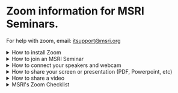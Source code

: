 # Zoom information for MSRI Seminars. 
For help with zoom, email: itsupport@msri.org 

<details>
 <summary> How to install Zoom </summary>

 ## Installing Zoom
 1. [Download Zoom](https://zoom.us/download)
 1. Follow the instructions on the screen to install Zoom. 
 1. Once Zoom is installed you're ready to join the workshop. You should see this screen:![Zoom Login](https://s3-us-west-1.amazonaws.com/msri.org/computing/zoom-login.png)
 


</details>


<details>
 <summary> How to join an MSRI Seminar</summary>
 
 
 1. Click on the meeting link from the [MSRI Seminar Page.](https://www.msri.org/web/msri/scientific/colloquia-seminars)
 1. Zoom will open and take you into the seminar. Please enter the password (emailed to you from the Organizers).
 1. Zoom will open automatically and drop you into the meeting. The next step will be to configure your webcam and microphone. Those options will appear on the page as soon as you click the link above. 

</details>


<details>
 <summary> How to connect your speakers and webcam</summary>

 1. This assumes you have already joined the workshop meeting by clicking the: [MSRI Workshop Zoom](https://msri.zoom.us/j/226801541) 
 1. choose "join with Computer Audio", or "via Phone". If you suspect your internet connection is unstable, we recommend dialing in via phone. In this example, we use the computer audio. ![Zoom audio](https://s3-us-west-1.amazonaws.com/msri.org/computing/zoom-workshop-audio-Capture.PNG)
 1. Please mute upon entry by clicking the mute button in the bottom left. ![Zoom Mute](https://s3-us-west-1.amazonaws.com/msri.org/computing/zoom-mute.PNG) We recommend staying muted until you wish to speak. You can toggle this button again to unmute. 
 1. To start your webcam, click the "start video" button next to the Mute/UnMute button: ![Start Video](https://s3-us-west-1.amazonaws.com/msri.org/computing/start-video.PNG)

</details>


<details>
 <summary>How to share your screen or presentation (PDF, Powerpoint, etc)</summary>

1. This assumes you have downloaded and installed zoom. You also joined the meeting and successfully connected your camera and microphone.
1. Other options besides the camera and microphone appear at the bottom of the screen after joining. ![Zoom Options](https://s3-us-west-1.amazonaws.com/msri.org/computing/zoom-options-bottom-screen-Capture.PNG)
1. To share your screen, presentation or other applications on your computer. You can click the "Share" option. You will be presented with a variety of choices.

![Share Screens](https://s3-us-west-1.amazonaws.com/msri.org/computing/zoom-share-screen-Capture.PNG)

You can share your entire screen by clicking the "Screen" window. Or you may share just a single application. For example, if you created your presentation in TeX with Beamer and you wanted to share the resulting PDF (assuming it was opened), you could select the PDF window as shown here:![Zoom Sharing application](https://s3-us-west-1.amazonaws.com/msri.org/computing/zoom-sharing-application.PNG)  

### Click "Share" when you have selected which screen you wish to share.

</details>

<details>
 <summary>How to share a video</summary>
 
 Sharing video is the same process is Zoom.

1. Open the video in the video player you wish to share. In this example we used VLC.  
1. Click "Share Screen".
![Zoom video](https://s3-us-west-1.amazonaws.com/msri.org/computing/zoom-share-video.png)
1. You will see the video in the list of window options. Choose the video and also be sure to check "Share Computer Sound" at the bottom left. 
1. Click share once you are ready to share. 
1. Once shared, you can play the video for all participants to hear. 
 </details>

<details>
 <summary> MSRI's Zoom Checklist</summary>

- [ ] Install and open Zoom. 
- [ ] Test your sound using the zoom sound test meeting: [JOIN ZOOM TEST MEETING](https://zoom.us/test)
- [ ] Ensure your lighting is appropriate (no shadows, no backlighting from windows, etc)
- [ ] Ensure the audience can see your chalkboard. 
- [ ] Review and practice sharing the resources (screen sharing, video sharing, presentation sharing, etc)
- [ ] Try to join from a wired connection where possible. 
- [ ] Be sure your know the meeting ID you plan to join. For seminars, that information will be [available here](https://www.msri.org/web/msri/scientific/colloquia-seminars).

</details>




